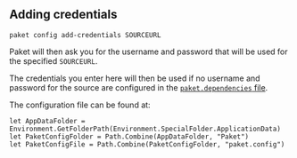 ## Adding credentials

```batchfile
paket config add-credentials SOURCEURL
```

Paket will then ask you for the username and password that will be used for the specified `SOURCEURL`.

The credentials you enter here will then be used if no username and password for the source are configured in the [`paket.dependencies` file](nuget-dependencies.html).

The configuration file can be found at:

	let AppDataFolder = Environment.GetFolderPath(Environment.SpecialFolder.ApplicationData)
	let PaketConfigFolder = Path.Combine(AppDataFolder, "Paket")
	let PaketConfigFile = Path.Combine(PaketConfigFolder, "paket.config")